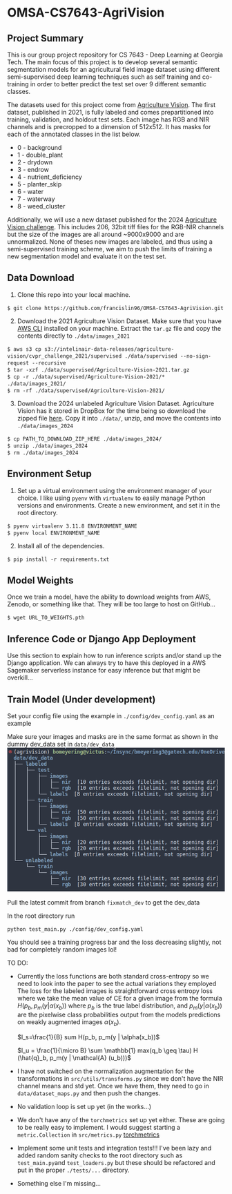# OMSA-CS7643-AgriVision
## Project Summary
This is our group project repository for CS 7643 - Deep Learning at Georgia Tech. The main focus of this project is to develop several semantic segmentation models for an agricultural field image dataset using different semi-supervised deep learning techniques such as self training and co-training in order to better predict the test set over 9 different semantic classes.

The datasets used for this project come from [Agriculture Vision](https://www.agriculture-vision.com/). The first dataset, published in 2021, is fully labeled and comes prepartitioned into training, validation, and holdout test sets. Each image has RGB and NIR channels and is precropped to a dimension of 512x512. It has masks for each of the annotated classes in the list below.
* 0 - background
* 1 - double_plant
* 2 - drydown
* 3 - endrow
* 4 - nutrient_deficiency
* 5 - planter_skip
* 6 - water
* 7 - waterway
* 8 - weed_cluster

Additionally, we will use a new dataset published for the 2024 [Agriculture Vision challenge](https://www.agriculture-vision.com/agriculture-vision-2024/prize-challenge-2024). This includes 206, 32bit tiff files for the RGB-NIR channels but the size of the images are all around ~9000x9000 and are unnormalized. None of theses new images are labeled, and thus using a semi-supervised training scheme, we aim to push the limits of training a new segmentation model and evaluate it on the test set.

## Data Download
1. Clone this repo into your local machine.
```
$ git clone https://github.com/francislin96/OMSA-CS7643-AgriVision.git
```
2. Download the 2021 Agriculture Vision Dataset. Make sure that you have [AWS CLI](https://docs.aws.amazon.com/cli/latest/userguide/getting-started-install.html) installed on your machine. Extract the `tar.gz` file and copy the contents directly to `./data/images_2021`
```
$ aws s3 cp s3://intelinair-data-releases/agriculture-vision/cvpr_challenge_2021/supervised ./data/supervised --no-sign-request --recursive
$ tar -xzf ./data/supervised/Agriculture-Vision-2021.tar.gz
$ cp -r ./data/supervised/Agriculture-Vision-2021/* ./data/images_2021/
$ rm -rf ./data/supervised/Agriculture-Vision-2021/
```
3. Download the 2024 unlabeled Agriculture Vision Dataset. Agriculture Vision has it stored in DropBox for the time being so download the zipped file [here](https://www.dropbox.com/scl/fo/7yzzc8hqtvaki2y1md6h4/h?rlkey=su71dij6xfb964zfwe1d6kros&dl=0). Copy it into `./data/`, unzip, and move the contents into `./data/images_2024`
```
$ cp PATH_TO_DOWNLOAD_ZIP_HERE ./data/images_2024/
$ unzip ./data/images_2024
$ rm ./data/images_2024
```

## Environment Setup
1. Set up a virtual environment using the environment manager of your choice. I like using `pyenv` with `virtualenv` to easily manage Python versions and environments. Create a new environment, and set it in the root directory.
```
$ pyenv virtualenv 3.11.8 ENVIRONMENT_NAME
$ pyenv local ENVIRONMENT_NAME
```
2. Install all of the dependencies.
```
$ pip install -r requirements.txt
```

## Model Weights
Once we train a model, have the ability to download weights from AWS, Zenodo, or something like that. They will be too large to host on GitHub...
```
$ wget URL_TO_WEIGHTS.pth
```

## Inference Code or Django App Deployment
Use this section to explain how to run inference scripts and/or stand up the Django application. We can always try to have this deployed in a AWS Sagemaker serverless instance for easy inference but that might be overkill...

## Train Model (Under development)
Set your config file using the example in `./config/dev_config.yaml` as an example

Make sure your images and masks are in the same format as shown in the dummy dev_data set in `data/dev_data`
![Image Directory Structure](assets/image_dir_structure.png)

Pull the latest commit from branch `fixmatch_dev` to get the dev_data

In the root directory run 
```
python test_main.py ./config/dev_config.yaml
```

You should see a training progress bar and the loss decreasing slightly, not bad for completely random images lol!

TO DO:
* Currently the loss functions are both standard cross-entropy so we need to look into the paper to see the actual variations they employed
  The loss for the labeled images is straightforward cross entropy loss where we take the mean value of CE for a given image from the formula $H(p_b, p_m(y | \alpha(x_b))$ where $p_b$ is the true label distribution, and $p_m(y | \alpha(x_b))$ are the pixelwise class probabilities output from the models predictions on weakly augmented images $\alpha(x_b)$.
  
  $l_s=\frac{1}{B} sum H(p_b, p_m(y | \alpha(x_b))$
  
  $l_u = \frac{1}{\micro B} \sum \mathbb{1} max(q_b \geq \tau) H (\hat{q}_b, p_m(y | \mathcal{A} (u_b)))$
* I have not switched on the normalization augmentation for the transformations in `src/utils/transforms.py` since we don't have the NIR channel means and std yet. Once we have them, they need to go in `data/dataset_maps.py` and then push the changes.
* No validation loop is set up yet (in the works...)
* We don't have any of the `torchmetrics` set up yet either. These are going to be really easy to implement. I would suggest starting a `metric.Collection` in `src/metrics.py` [torchmetrics](https://lightning.ai/docs/torchmetrics/stable/)
* Implement some unit tests and integration tests!!! I've been lazy and added random sanity checks to the root directory such as `test_main.py`and `test_loaders.py` but these should be refactored and put in the proper `./tests/...` directory.
* Something else I'm missing...
